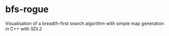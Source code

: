 # bfs-rogue
Visualisation of a breadth-first search algorithm with simple map generation in C++ with SDL2
